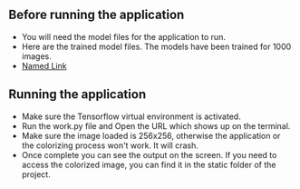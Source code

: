 ## Before running the application
* You will need the model files for the application to run.
* Here are the trained model files. The models have been trained for 1000 images. 
* [Named Link](https://drive.google.com/open?id=1mM4B6vskiS0N7-qpluWx4ZiASEI2azkA "Inception-Resnet-v2 trained model")

## Running the application

* Make sure the Tensorflow virtual environment is activated.
* Run the work.py file and Open the URL which shows up on the terminal.
* Make sure the image loaded is 256x256, otherwise the application or the colorizing process won't work. It will crash.
* Once complete you can see the output on the screen. If you need to access the colorized image, you can find it in the static folder of the project.
